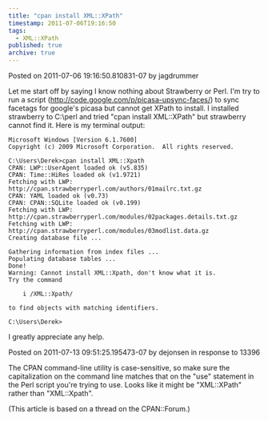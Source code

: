 ```yaml
---
title: "cpan install XML::XPath"
timestamp: 2011-07-06T19:16:50
tags:
  - XML::XPath
published: true
archive: true
---
```




Posted on 2011-07-06 19:16:50.810831-07 by jagdrummer

Let me start off by saying I know nothing about Strawberry or Perl.
I'm try to run a script (http://code.google.com/p/picasa-upsync-faces/)
to sync facetags for google's picasa but cannot get XPath to install.
I installed strawberry to C:\perl and tried "cpan install XML::XPath"
but strawberry cannot find it. Here is my terminal output:

```
Microsoft Windows [Version 6.1.7600]
Copyright (c) 2009 Microsoft Corporation.  All rights reserved.

C:\Users\Derek>cpan install XML::Xpath
CPAN: LWP::UserAgent loaded ok (v5.835)
CPAN: Time::HiRes loaded ok (v1.9721)
Fetching with LWP:
http://cpan.strawberryperl.com/authors/01mailrc.txt.gz
CPAN: YAML loaded ok (v0.73)
CPAN: CPAN::SQLite loaded ok (v0.199)
Fetching with LWP:
http://cpan.strawberryperl.com/modules/02packages.details.txt.gz
Fetching with LWP:
http://cpan.strawberryperl.com/modules/03modlist.data.gz
Creating database file ...

Gathering information from index files ...
Populating database tables ...
Done!
Warning: Cannot install XML::Xpath, don't know what it is.
Try the command

    i /XML::Xpath/

to find objects with matching identifiers.

C:\Users\Derek>
```

I greatly appreciate any help.

Posted on 2011-07-13 09:51:25.195473-07 by dejonsen in response to 13396

The CPAN command-line utility is case-sensitive, so make sure the capitalization
on the command line matches that on the "use" statement in the Perl script you're
trying to use. Looks like it might be "XML::XPath" rather than "XML::Xpath".

(This article is based on a thread on the CPAN::Forum.)
<!-- from http://cpanforum.com/threads/13396 -->

